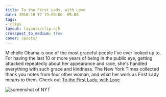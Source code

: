 ```yaml
---
title: To the First Lady, with Love
date: 2016-10-17 19:00:00 -05:00
tags:
- clips
layout: layouts/clip.njk
crosspost_to_medium: true
cover: /posts/
---
```


Michelle Obama is one of the most graceful people I've ever looked up to. For having the last 10 or more years of being in the public eye, getting attacked repeatedly about her appearance and race, she's handled everything with such grace and kindness. The New York Times collected thank you notes from four other woman, and what her work as First Lady means to them. Check out [To the First Lady, with Love](https://www.nytimes.com/2016/10/17/t-magazine/michelle-obama-chimamanda-ngozi-adichie-gloria-steinem-letter.html?hp&action=click&pgtype=Homepage&clickSource=story-heading&module=photo-spot-region&region=top-news&WT.nav=top-news)

![screenshot of NYT]({{site.url}}/imgs/covers/michelle-nyt.png)